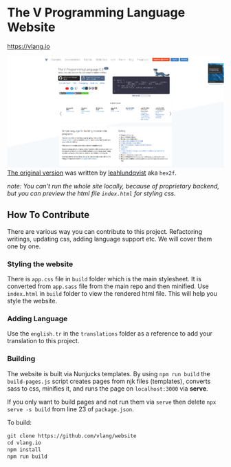# The V Programming Language Website

https://vlang.io

![Example](example.png)\
[The original version](https://github.com/hex2f/vlang.io) was written by [leahlundqvist](https://github.com/hex2f) aka ``hex2f``.

*note: You can't run the whole site locally, because of proprietary backend, but you can preview the html file `index.html` for styling css.*

## How To Contribute

There are various way you can contribute to this project. Refactoring writings, updating css, adding language support etc. We will cover them one by one.

### Styling the website

There is `app.css` file in ``build`` folder  which is the main stylesheet. It is converted from `app.sass` file from the main repo and then minified. Use `index.html` in ``build`` folder to view the rendered html file. This will help you style the website.

### Adding Language

Use the `english.tr` in the ``translations`` folder as a reference to add your translation to this project.

### Building

The website is built via Nunjucks templates. By using ``npm run build`` the ``build-pages.js`` script creates pages from njk files (templates), converts sass to css, minifies it, and runs the page on ``localhost:3000`` via **serve**.

If you only want to build pages and not run them via ``serve`` then delete ``npx serve -s build`` from line 23 of ``package.json``.

To build:
```
git clone https://github.com/vlang/website
cd vlang.io
npm install
npm run build
```